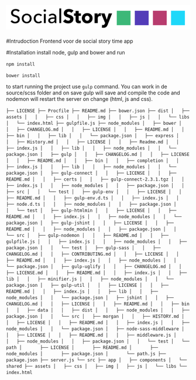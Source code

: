 ![storytime logo](https://raw.githubusercontent.com/klaaz0r/storytime-frontend/master/public/images/logos/logo_width.png)
---
#Intrudoction
Frontend voor de social story time app

#Installation
install node, gulp and bower and run

`npm install`

`bower install`

to start running the project use `gulp` command. You can work in de source/scss folder and on save gulp will save and compile the code and nodemon will restart the server on change (html, js and css).

``├── LICENSE
├── Procfile
├── README.md
├── bower.json
├── dist
│   ├── assets
│   │   ├── css
│   │   ├── img
│   │   ├── js
│   │   └── libs
│   └── index.html
├── gulpfile.js
├── node_modules
│   ├── bower
│   │   ├── CHANGELOG.md
│   │   ├── LICENSE
│   │   ├── README.md
│   │   ├── bin
│   │   ├── lib
│   │   └── package.json
│   ├── express
│   │   ├── History.md
│   │   ├── LICENSE
│   │   ├── Readme.md
│   │   ├── index.js
│   │   ├── lib
│   │   ├── node_modules
│   │   └── package.json
│   ├── gulp
│   │   ├── CHANGELOG.md
│   │   ├── LICENSE
│   │   ├── README.md
│   │   ├── bin
│   │   ├── completion
│   │   ├── index.js
│   │   ├── lib
│   │   ├── node_modules
│   │   └── package.json
│   ├── gulp-connect
│   │   ├── LICENSE
│   │   ├── README.md
│   │   ├── certs
│   │   ├── gulp-connect-2.3.1.tgz
│   │   ├── index.js
│   │   ├── node_modules
│   │   ├── package.json
│   │   ├── src
│   │   └── test
│   ├── gulp-env
│   │   ├── LICENSE
│   │   ├── README.md
│   │   ├── gulp-env.d.ts
│   │   ├── index.js
│   │   ├── node.d.ts
│   │   ├── node_modules
│   │   ├── package.json
│   │   └── test
│   ├── gulp-htmlmin
│   │   ├── LICENSE
│   │   ├── README.md
│   │   ├── index.js
│   │   ├── node_modules
│   │   └── package.json
│   ├── gulp-jshint
│   │   ├── LICENSE
│   │   ├── README.md
│   │   ├── node_modules
│   │   ├── package.json
│   │   └── src
│   ├── gulp-nodemon
│   │   ├── README.md
│   │   ├── gulpfile.js
│   │   ├── index.js
│   │   ├── node_modules
│   │   ├── package.json
│   │   └── test
│   ├── gulp-sass
│   │   ├── CHANGELOG.md
│   │   ├── CONTRIBUTING.md
│   │   ├── LICENSE
│   │   ├── README.md
│   │   ├── index.js
│   │   ├── node_modules
│   │   └── package.json
│   ├── gulp-uglify
│   │   ├── CHANGELOG.md
│   │   ├── LICENSE.md
│   │   ├── README.md
│   │   ├── index.js
│   │   ├── lib
│   │   ├── minifier.js
│   │   ├── node_modules
│   │   └── package.json
│   ├── gulp-util
│   │   ├── LICENSE
│   │   ├── README.md
│   │   ├── index.js
│   │   ├── lib
│   │   ├── node_modules
│   │   └── package.json
│   ├── jshint
│   │   ├── CHANGELOG.md
│   │   ├── LICENSE
│   │   ├── README.md
│   │   ├── bin
│   │   ├── data
│   │   ├── dist
│   │   ├── node_modules
│   │   ├── package.json
│   │   └── src
│   ├── morgan
│   │   ├── HISTORY.md
│   │   ├── LICENSE
│   │   ├── README.md
│   │   ├── index.js
│   │   ├── node_modules
│   │   └── package.json
│   ├── node-sass-middleware
│   │   ├── LICENSE
│   │   ├── README.md
│   │   ├── middleware.js
│   │   ├── node_modules
│   │   ├── package.json
│   │   └── test
│   └── path
│       ├── LICENSE
│       ├── README.md
│       ├── node_modules
│       ├── package.json
│       └── path.js
├── package.json
├── server.js
└── src
    ├── app
    │   ├── components
    │   └── shared
    ├── assets
    │   ├── css
    │   ├── img
    │   ├── js
    │   └── libs
    └── index.html``
